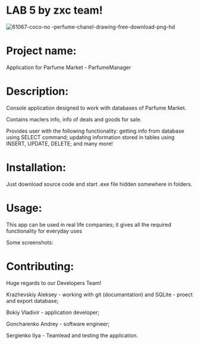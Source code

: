 # LAB 5 by zxc team!

![61067-coco-no -perfume-chanel-drawing-free-download-png-hd](https://user-images.githubusercontent.com/78850311/171939285-c425ec08-bc7a-4665-8271-7761c6e3bfcf.png)

# Project name:

Application for Parfume Market - ParfumeManager

# Description:

Console application designed to work with databases of Parfume Market. 

Contains maclers info, info of deals and goods for sale.

Provides user with the following functionality: getting info from database using SELECT command; updating information stored in tables using INSERT, UPDATE, DELETE; and many more!

# Installation:

Just download source code and start .exe file hidden somewhere in folders.

# Usage:

This app can be used in real life companies; it gives all the required functionality for everyday uses

Some screenshots:

# Contributing:

Huge regards to our Developers Team!

Krazhevskiy Aleksey - working with git (documantation) and SQLite - proect and export database;

Bokiy Vladivir - application developer;

Goncharenko Andrey - software engineer;

Sergienko Ilya - Teamlead and testing the application.
